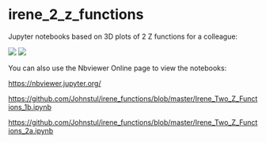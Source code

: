 # irene_2_z_functions
Jupyter notebooks based on 3D plots of 2 Z functions for a colleague:

<img src="https://render.githubusercontent.com/render/math?math=z = sqrt(x^2 - y^2)">

<img src="https://render.githubusercontent.com/render/math?math=z = sqrt(y^2 - x^2)">

You can also use the Nbviewer Online page to view the notebooks:

https://nbviewer.jupyter.org/

https://github.com/Johnstul/irene_functions/blob/master/Irene_Two_Z_Functions_1b.ipynb

https://github.com/Johnstul/irene_functions/blob/master/Irene_Two_Z_Functions_2a.ipynb
